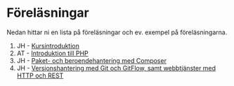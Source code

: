 # Föreläsningar
Nedan hittar ni en lista på föreläsningar och ev. exempel på föreläsningarna.

1. JH - [Kursintroduktion](1/lecture.md)
2. AT - [Introduktion till PHP](1/intro-php.pdf)
2. JH - [Paket- och beroendehantering med Composer](composer.pdf)
3. JH - [Versionshantering med Git och GitFlow, samt webbtjänster med HTTP och REST](versionshantering_och_rest.pdf)
<!--
4. AT - [PHP - Lumen](4/lecture.md)
5. AT - [PHP - Lumen/Controllers/Models/Database/etc.](5/lecture.md)
6. AT - [PHP - Introduktion till Laravel](6/lecture.md)
7. AT - [PHP - Laravel, middleware/authentication](7/lecture.md)
8. JH - [Tester och refaktorisering](8/lecture.md)
9. JH - [Delivery, Deployment & Integration](9/lecture.md)
-->
